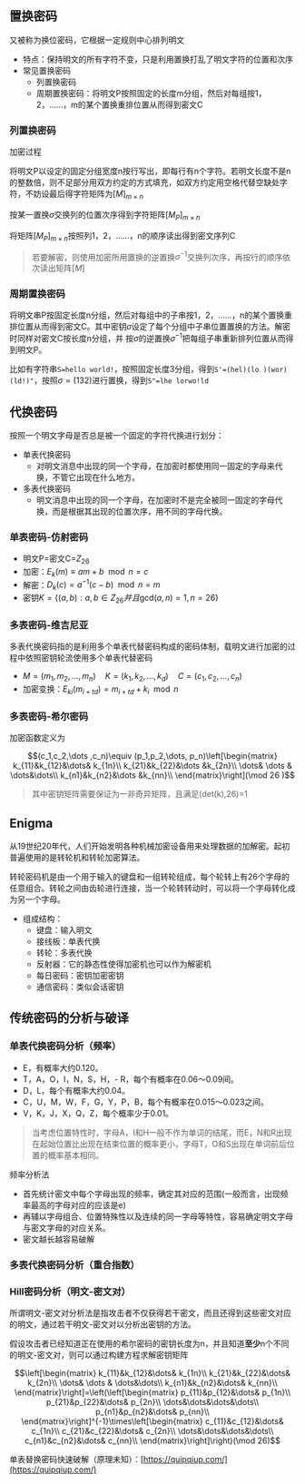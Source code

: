 ## 置换密码

又被称为换位密码，它根据一定规则中心排列明文

- 特点：保持明文的所有字符不变，只是利用置换打乱了明文字符的位置和次序
- 常见置换密码
    - 列置换密码
    - 周期置换密码：将明文P按照固定的长度m分组，然后对每组按1，2，……，m的某个置换重排位置从而得到密文C

### 列置换密码

加密过程

将明文P以设定的固定分组宽度n按行写出，即每行有n个字符。若明文长度不是n的整数倍，则不足部分用双方约定的方式填充，如双方约定用空格代替空缺处字符，不妨设最后得字符矩阵为$[M]_{m\times n}$

按某一置换$\sigma$交换列的位置次序得到字符矩阵$[M_P]_{m\times n}$

将矩阵$[M_P]_{m\times n}$按照列1，2，……，n的顺序读出得到密文序列C

> 若要解密，则使用加密所用置换的逆置换$\sigma^{-1}$交换列次序，再按行的顺序依次读出矩阵$[M]$

### 周期置换密码

将明文串P按固定长度n分组，然后对每组中的子串按1，2，……，n的某个置换重排位置从而得到密文C。其中密钥$\sigma$设定了每个分组中子串位置置换的方法。解密时同样对密文C按长度n分组，并 按$\sigma$的逆置换$\sigma^{-1}$把每组子串重新排列位置从而得到明文P。 

比如有字符串`S=hello world!`，按照固定长度3分组，得到`S'=(hel)(lo )(wor)(ld!)"`，按照$\sigma=(132)$进行置换，得到`S"=lhe lorwo!ld`

## 代换密码

 按照一个明文字母是否总是被一个固定的字符代换进行划分：

- 单表代换密码
    - 对明文消息中出现的同一个字母，在加密时都使用同一固定的字母来代换，不管它出现在什么地方。
- 多表代换密码
    - 明文消息中出现的同一个字母，在加密时不是完全被同一固定的字母代换，而是根据其出现的位置次序，用不同的字母代换。

### 单表密码-仿射密码

- 明文P=密文C=$Z_{26}$
- 加密：$E_k(m)\equiv am+b \mod n=c$
- 解密：$D_k(c)=a^{-1}(c-b)\mod n = m$
- 密钥$K=\{(a,b):a,b\in Z_{26}并且\text{gcd}(a,n)=1,n=26\}$

### 多表密码-维吉尼亚

多表代换密码指的是利用多个单表代替密码构成的密码体制，载明文进行加密的过程中依照密钥轮流使用多个单表代替密码

- $M=(m_1,m_2,\dots,m_n)\quad K=(k_1,k_2,\dots,k_d)\quad C=(c_1,c_2,\dots ,c_n)$
- 加密变换：$E_{ki}(m_{i+td})=m_{i+td}+k_i\mod n$

### 多表密码-希尔密码

加密函数定义为

$$(c_1,c_2,\dots ,c_n)\equiv (p_1,p_2,\dots, p_n)\left[\begin{matrix}
    k_{11}&k_{12}&\dots& k_{1n}\\
    k_{21}&k_{22}&\dots &k_{2n}\\
    \dots& \dots & \dots&\dots\\
    k_{n1}&k_{n2}&\dots &k_{nn}\\
\end{matrix}\right](\mod 26 )$$

> 其中密钥矩阵需要保证为一非奇异矩阵，且满足(det(k),26)=1

## Enigma

 从19世纪20年代，人们开始发明各种机械加密设备用来处理数据的加解密。起初普遍使用的是转轮机和转轮加密算法。
           
转轮密码机是由一个用于输入的键盘和一组转轮组成，每个轮转上有26个字母的任意组合。转轮之间由齿轮进行连接，当一个轮转转动时，可以将一个字母转化成为另一个字母。

- 组成结构：
    - 键盘：输入明文
    - 接线板：单表代换
    - 转轮：多表代换
    - 反射器：它的静态性使得加密机也可以作为解密机
    - 每日密码：密钥加密密钥
    - 通信密码：类似会话密钥

## 传统密码的分析与破译

### 单表代换密码分析（频率）

- E，有概率大约0.120。
- T，A，O，I，N，S，H，- R，每个有概率在0.06～0.09间。
- D，L，每个有概率大约0.04。
- C，U，M，W，F，G，Y，P，B，每个有概率在0.015～0.023之间。
- V，K，J，X，Q，Z，每个概率少于0.01。

> 当考虑位置特性时，字母A，I和H一般不作为单词的结尾，而E，N和R出现在起始位置比出现在结束位置的概率更小，字母T，O和S出现在单词前后位置的概率基本相同。

频率分析法

- 首先统计密文中每个字母出现的频率，确定其对应的范围(一般而言，出现频率最高的字母对应的应该是e)
- 再辅以字母组合、位置特殊性以及连续的同一字母等特性，容易确定明文字母与密文字母的对应关系。
- 密文越长越容易破解

### 多表代换密码分析（重合指数）



### Hill密码分析（明文-密文对）

所谓明文-密文对分析法是指攻击者不仅获得若干密文，而且还得到这些密文对应的明文，通过若干明文-密文对以分析出密钥的方法。

假设攻击者已经知道正在使用的希尔密码的密钥长度为n，并且知道**至少**n个不同的明文-密文对，则可以通过构建方程求解密钥矩阵

$$\left[\begin{matrix}
    k_{11}&k_{12}&\dots& k_{1n}\\
    k_{21}&k_{22}&\dots& k_{2n}\\
    \dots& \dots & \dots&\dots\\
    k_{n1}&k_{n2}&\dots& k_{nn}\\
\end{matrix}\right]=\left(\left[\begin{matrix}
    p_{11}&p_{12}&\dots& p_{1n}\\
    p_{21}&p_{22}&\dots& p_{2n}\\
    \dots&\dots&\dots&\dots\\
    p_{n1}&p_{n2}&\dots& p_{nn}\\
\end{matrix}\right]^{-1}\times\left[\begin{matrix}
    c_{11}&c_{12}&\dots& c_{1n}\\
    c_{21}&c_{22}&\dots& c_{2n}\\
    \dots&\dots&\dots&\dots\\
    c_{n1}&c_{n2}&\dots& c_{nn}\\
\end{matrix}\right]\right)(\mod 26)$$

单表替换密码快速破解（原理未知）：[https://quipqiup.com/](https://quipqiup.com/)
